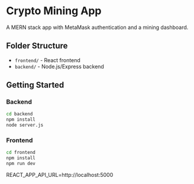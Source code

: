 # Crypto Mining App

A MERN stack app with MetaMask authentication and a mining dashboard.

## Folder Structure
- `frontend/` - React frontend
- `backend/` - Node.js/Express backend

## Getting Started

### Backend
```bash
cd backend
npm install
node server.js
```

### Frontend 
```bash
cd frontend
npm install
npm run dev
```

REACT_APP_API_URL=http://localhost:5000

